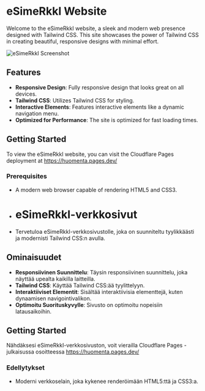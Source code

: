 # eSimeRkkI Website

Welcome to the eSimeRkkI website, a sleek and modern web presence designed with Tailwind CSS. This site showcases the power of Tailwind CSS in creating beautiful, responsive designs with minimal effort.

![eSimeRkkI Screenshot](.public/assets/images/screenshot.png)

## Features

- **Responsive Design**: Fully responsive design that looks great on all devices.
- **Tailwind CSS**: Utilizes Tailwind CSS for styling.
- **Interactive Elements**: Features interactive elements like a dynamic navigation menu.
- **Optimized for Performance**: The site is optimized for fast loading times.

## Getting Started

To view the eSimeRkkI website, you can visit the Cloudflare Pages deployment at https://huomenta.pages.dev/

### Prerequisites

- A modern web browser capable of rendering HTML5 and CSS3.

  

- # eSimeRkkI-verkkosivut
- 
  Tervetuloa eSimeRkkI-verkkosivustolle, joka on suunniteltu tyylikkäästi ja modernisti Tailwind CSS:n avulla. 

## Ominaisuudet

- **Responsiivinen Suunnittelu**: Täysin responsiivinen suunnittelu, joka näyttää upealta kaikilla laitteilla.
- **Tailwind CSS**: Käyttää Tailwind CSS:ää tyylittelyyn.
- **Interaktiiviset Elementit**: Sisältää interaktiivisia elementtejä, kuten dynaamisen navigointivalikon.
- **Optimoitu Suorituskyvylle**: Sivusto on optimoitu nopeisiin latausaikoihin.

## Getting Started

Nähdäksesi eSimeRkkI-verkkosivuston, voit vierailla Cloudflare Pages -julkaisussa osoitteessa https://huomenta.pages.dev/

### Edellytykset

-  Moderni verkkoselain, joka kykenee renderöimään HTML5:ttä ja CSS3:a.
  

